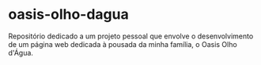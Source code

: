 # oasis-olho-dagua
Repositório dedicado a um projeto pessoal que envolve o desenvolvimento de um página web dedicada à pousada da minha família, o Oasis Olho d'Água.
